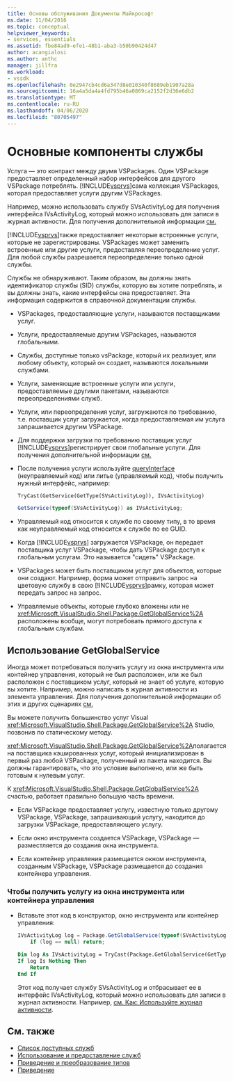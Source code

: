 ```yaml
---
title: Основы обслуживания Документы Майкрософт
ms.date: 11/04/2016
ms.topic: conceptual
helpviewer_keywords:
- services, essentials
ms.assetid: fbe84ad9-efe1-48b1-aba3-b50b90424d47
author: acangialosi
ms.author: anthc
manager: jillfra
ms.workload:
- vssdk
ms.openlocfilehash: 0e2947cb4cd6a347d8e010340f8689eb1907a28a
ms.sourcegitcommit: 16a4a5da4a4fd795b46a0869ca2152f2d36e6db2
ms.translationtype: MT
ms.contentlocale: ru-RU
ms.lasthandoff: 04/06/2020
ms.locfileid: "80705497"
---
```

# <a name="service-essentials"></a>Основные компоненты службы
Услуга — это контракт между двумя VSPackages. Один VSPackage предоставляет определенный набор интерфейсов для другого VSPackage потреблять. [!INCLUDE[vsprvs](../../code-quality/includes/vsprvs_md.md)]сама коллекция VSPackages, которая предоставляет услуги другим VSPackages.

 Например, можно использовать службу SVsActivityLog для получения интерфейса IVsActivityLog, который можно использовать для записи в журнал активности. Для получения дополнительной информации [см.](../../extensibility/how-to-use-the-activity-log.md)

 [!INCLUDE[vsprvs](../../code-quality/includes/vsprvs_md.md)]также предоставляет некоторые встроенные услуги, которые не зарегистрированы. VSPackages может заменить встроенные или другие услуги, предоставляя переопределение услуг. Для любой службы разрешается переопределение только одной службы.

 Службы не обнаруживают. Таким образом, вы должны знать идентификатор службы (SID) службы, которую вы хотите потреблять, и вы должны знать, какие интерфейсы она предоставляет. Эта информация содержится в справочной документации службы.

- VSPackages, предоставляющие услуги, называются поставщиками услуг.

- Услуги, предоставляемые другим VSPackages, называются глобальными.

- Службы, доступные только vsPackage, который их реализует, или любому объекту, который он создает, называются локальными службами.

- Услуги, заменяющие встроенные услуги или услуги, предоставляемые другими пакетами, называются переопределениями служб.

- Услуги, или переопределения услуг, загружаются по требованию, т.е. поставщик услуг загружается, когда предоставляемая им услуга запрашивается другим VSPackage.

- Для поддержки загрузки по требованию поставщик услуг [!INCLUDE[vsprvs](../../code-quality/includes/vsprvs_md.md)]регистрирует свои глобальные услуги. Для получения дополнительной информации [см.](../../extensibility/how-to-provide-a-service.md)

- После получения услуги используйте [queryInterface](/cpp/atl/queryinterface) (неуправляемый код) или литье (управляемый код), чтобы получить нужный интерфейс, например:

  ```vb
  TryCast(GetService(GetType(SVsActivityLog)), IVsActivityLog)
  ```

  ```csharp
  GetService(typeof(SVsActivityLog)) as IVsActivityLog;
  ```

- Управляемый код относится к службе по своему типу, в то время как неуправляемый код относится к службе по ее GUID.

- Когда [!INCLUDE[vsprvs](../../code-quality/includes/vsprvs_md.md)] загружается VSPackage, он передает поставщика услуг VSPackage, чтобы дать VSPackage доступ к глобальным услугам. Это называется "сидеть" VSPackage.

- VSPackages может быть поставщиком услуг для объектов, которые они создают. Например, форма может отправить запрос на цветовую службу в свою [!INCLUDE[vsprvs](../../code-quality/includes/vsprvs_md.md)]рамку, которая может передать запрос на запрос.

- Управляемые объекты, которые глубоко вложены или не <xref:Microsoft.VisualStudio.Shell.Package.GetGlobalService%2A> расположены вообще, могут потребовать прямого доступа к глобальным службам.

<a name="how-to-use-getglobalservice"></a>

## <a name="use-getglobalservice"></a>Использование GetGlobalService

Иногда может потребоваться получить услугу из окна инструмента или контейнер управления, который не был расположен, или же был расположен с поставщиком услуг, который не знает об услуге, которую вы хотите. Например, можно написать в журнал активности из элемента управления. Для получения дополнительной информации об этих и других сценариях [см.](../../extensibility/how-to-troubleshoot-services.md)

Вы можете получить большинство услуг Visual <xref:Microsoft.VisualStudio.Shell.Package.GetGlobalService%2A> Studio, позвонив по статическому методу.

<xref:Microsoft.VisualStudio.Shell.Package.GetGlobalService%2A>полагается на поставщика кэшированных услуг, который инициализирован в первый раз любой VSPackage, полученный из пакета находится. Вы должны гарантировать, что это условие выполнено, или же быть готовым к нулевым услуг.

К <xref:Microsoft.VisualStudio.Shell.Package.GetGlobalService%2A> счастью, работает правильно большую часть времени.

- Если VSPackage предоставляет услугу, известную только другому VSPackage, VSPackage, запрашивающий услугу, находится до загрузки VSPackage, предоставляющего услугу.

- Если окно инструмента создается VSPackage, VSPackage — разместляется до создания окна инструмента.

- Если контейнер управления размещается окном инструмента, созданным VSPackage, VSPackage размещается до создания контейнера управления.

### <a name="to-get-a-service-from-within-a-tool-window-or-control-container"></a>Чтобы получить услугу из окна инструмента или контейнера управления

- Вставьте этот код в конструктор, окно инструмента или контейнер управления:

    ```csharp
    IVsActivityLog log = Package.GetGlobalService(typeof(SVsActivityLog)) as IVsActivityLog;
        if (log == null) return;
    ```

    ```vb
    Dim log As IVsActivityLog = TryCast(Package.GetGlobalService(GetType(SVsActivityLog)), IVsActivityLog)
    If log Is Nothing Then
        Return
    End If
    ```

    Этот код получает службу SVsActivityLog и отбрасывает ее в интерфейс IVsActivityLog, который можно использовать для записи в журнал активности. Например, [см. Как: Используйте журнал активности](../../extensibility/how-to-use-the-activity-log.md).

## <a name="see-also"></a>См. также

- [Список доступных служб](../../extensibility/internals/list-of-available-services.md)
- [Использование и предоставление служб](../../extensibility/using-and-providing-services.md)
- [Приведение и преобразование типов](/dotnet/csharp/programming-guide/types/casting-and-type-conversions)
- [Приведение](/cpp/cpp/casting)
